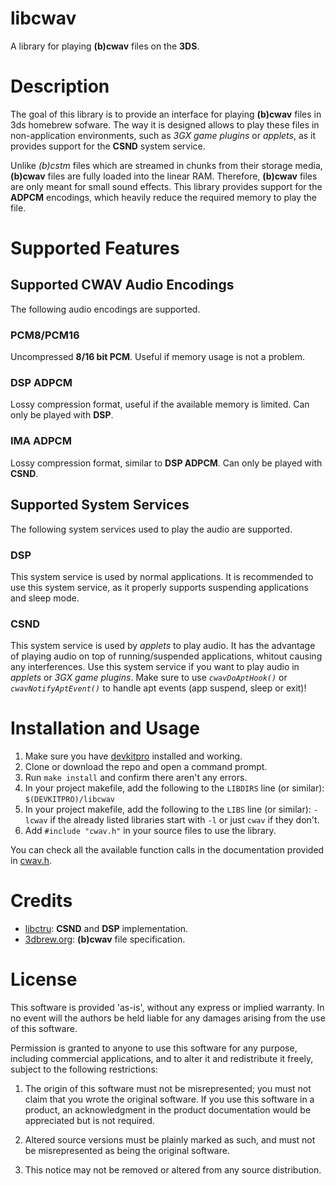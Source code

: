 # libcwav
A library for playing **(b)cwav** files on the **3DS**.

# Description
The goal of this library is to provide an interface for playing **(b)cwav** files in 3ds homebrew sofware. The way it is designed allows to play these files in non-application environments, such as *3GX game plugins* or *applets*, as it provides support for the **CSND** system service.

Unlike *(b)cstm* files which are streamed in chunks from their storage media, **(b)cwav** files are fully loaded into the linear RAM. Therefore, **(b)cwav** files are only meant for small sound effects. This library provides support for the **ADPCM** encodings, which heavily reduce the required memory to play the file. 

# Supported Features
## Supported CWAV Audio Encodings
The following audio encodings are supported.

### PCM8/PCM16
Uncompressed **8/16 bit PCM**. Useful if memory usage is not a problem.

### DSP ADPCM
Lossy compression format, useful if the available memory is limited. Can only be played with **DSP**.

### IMA ADPCM
Lossy compression format, similar to **DSP ADPCM**. Can only be played with **CSND**.

## Supported System Services
The following system services used to play the audio are supported.

### DSP
This system service is used by normal applications. It is recommended to use this system service, as it properly supports suspending applications and sleep mode.

### CSND
This system service is used by *applets* to play audio. It has the advantage of playing audio on top of running/suspended applications, whitout causing any interferences.
Use this system service if you want to play audio in *applets* or *3GX game plugins*. Make sure to use *`cwavDoAptHook()`* or *`cwavNotifyAptEvent()`* to handle apt events (app suspend, sleep or exit)!

# Installation and Usage
1. Make sure you have [devkitpro](https://devkitpro.org/wiki/Getting_Started) installed and working.
2. Clone or download the repo and open a command prompt.
3. Run `make install` and confirm there aren't any errors.
4. In your project makefile, add the following to the `LIBDIRS` line (or similar): `$(DEVKITPRO)/libcwav`
5. In your project makefile, add the following to the `LIBS` line (or similar): `-lcwav` if the already listed libraries start with `-l` or just `cwav` if they don't.
6. Add `#include "cwav.h"` in your source files to use the library.

You can check all the available function calls in the documentation provided in [cwav.h](include/cwav.h).

# Credits
- [libctru](https://github.com/devkitPro/libctru): **CSND** and **DSP** implementation.
- [3dbrew.org](https://www.3dbrew.org/wiki/BCWAV): **(b)cwav** file specification.

# License
This software is provided 'as-is', without any express or implied warranty. In
no event will the authors be held liable for any damages arising from the use of
this software.

Permission is granted to anyone to use this software for any purpose, including
commercial applications, and to alter it and redistribute it freely, subject to
the following restrictions:

1.  The origin of this software must not be misrepresented; you must not claim
    that you wrote the original software. If you use this software in a product,
    an acknowledgment in the product documentation would be appreciated but is
    not required.

2.  Altered source versions must be plainly marked as such, and must not be
    misrepresented as being the original software.

3.  This notice may not be removed or altered from any source distribution.
